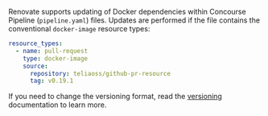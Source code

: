 Renovate supports updating of Docker dependencies within Concourse Pipeline (`pipeline.yaml`) files.
Updates are performed if the file contains the conventional `docker-image` resource types:

```yaml
resource_types:
  - name: pull-request
    type: docker-image
    source:
      repository: teliaoss/github-pr-resource
      tag: v0.19.1
```

If you need to change the versioning format, read the [versioning](https://docs.renovatebot.com/modules/versioning/) documentation to learn more.
